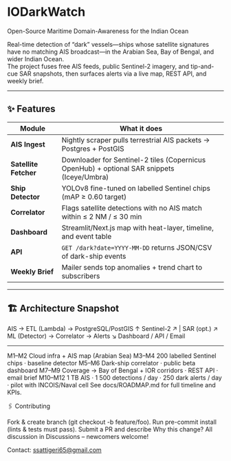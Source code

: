 # IODarkWatch
Open-Source Maritime Domain-Awareness for the Indian Ocean


Real-time detection of “dark” vessels—ships whose satellite signatures have no matching AIS broadcast—in the Arabian Sea, Bay of Bengal, and wider Indian Ocean.  
The project fuses free AIS feeds, public Sentinel-2 imagery, and tip-and-cue SAR snapshots, then surfaces alerts via a live map, REST API, and weekly brief.

---

## ✨ Features
| Module | What it does |
|--------|--------------|
| **AIS Ingest** | Nightly scraper pulls terrestrial AIS packets → Postgres + PostGIS |
| **Satellite Fetcher** | Downloader for Sentinel-2 tiles (Copernicus OpenHub) + optional SAR snippets (Iceye/Umbra) |
| **Ship Detector** | YOLOv8 fine-tuned on labelled Sentinel chips (mAP ≥ 0.60 target) |
| **Correlator** | Flags satellite detections with no AIS match within ≤ 2 NM / ≤ 30 min |
| **Dashboard** | Streamlit/Next.js map with heat-layer, timeline, and event table |
| **API** | `GET /dark?date=YYYY-MM-DD` returns JSON/CSV of dark-ship events |
| **Weekly Brief** | Mailer sends top anomalies + trend chart to subscribers |

---

## 🏗️ Architecture Snapshot
AIS → ETL (Lambda) → PostgreSQL/PostGIS
↑
Sentinel-2 ↗ |
SAR (opt.) ↗ ML (Detector) → Correlator → Alerts
↘
Dashboard / API / Email


---

M1–M2 Cloud infra + AIS map (Arabian Sea)
M3–M4 200 labelled Sentinel chips · baseline detector
M5–M6 Dark-ship correlator · public beta dashboard
M7–M9 Coverage → Bay of Bengal + IOR corridors · REST API · email brief
M10–M12 1 TB AIS · 1 500 detections / day · 250 dark alerts / day · pilot with INCOIS/Naval cell
See docs/ROADMAP.md for full timeline and KPIs.

🖇️ Contributing

Fork & create branch (git checkout -b feature/foo).
Run pre-commit install (lints & tests must pass).
Submit a PR and describe Why this change?
All discussion in Discussions – newcomers welcome!


Contact: ssattigeri65@gmail.com
